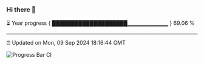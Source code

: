 ### Hi there 👋

⏳ Year progress { ████████████████████▁▁▁▁▁▁▁▁▁▁ } 69.06 %

---

⏰ Updated on Mon, 09 Sep 2024 18:16:44 GMT

![Progress Bar CI](https://github.com/liununu/liununu/workflows/Progress%20Bar%20CI/badge.svg)
